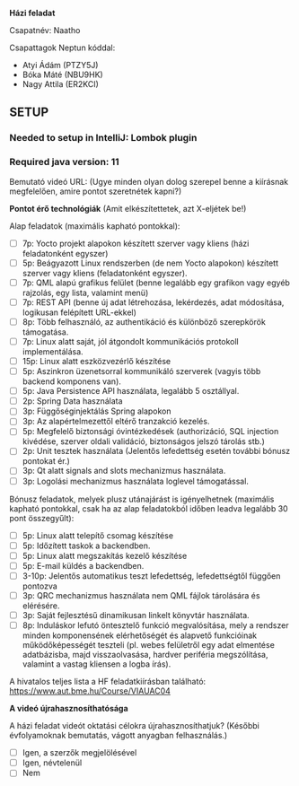**Házi feladat**

Csapatnév: Naatho

Csapattagok Neptun kóddal:
- Atyi Ádám (PTZY5J)
- Bóka Máté (NBU9HK)
- Nagy Attila (ER2KCI)


## SETUP

### Needed to setup in IntelliJ: Lombok plugin
### Required java version: 11




Bemutató videó URL: 
(Ugye minden olyan dolog szerepel benne a kiírásnak megfelelően, amire pontot szeretnétek kapni?)

**Pontot érő technológiák**
(Amit elkészítettetek, azt X-eljétek be!)

Alap feladatok (maximális kapható pontokkal):
- [ ] 7p: Yocto projekt alapokon készített szerver vagy kliens (házi feladatonként egyszer)
- [ ] 5p: Beágyazott Linux rendszerben (de nem Yocto alapokon) készített szerver vagy kliens (feladatonként egyszer).
- [ ] 7p: QML alapú grafikus felület (benne legalább egy grafikon vagy egyéb rajzolás, egy lista, valamint menü)
- [ ] 7p: REST API (benne új adat létrehozása, lekérdezés, adat módosítása, logikusan felépített URL-ekkel)
- [ ] 8p: Több felhasználó, az authentikáció és különböző szerepkörök támogatása.
- [ ] 7p: Linux alatt saját, jól átgondolt kommunikációs protokoll implementálása.
- [ ] 15p: Linux alatt eszközvezérlő készítése
- [ ] 5p: Aszinkron üzenetsorral kommunikáló szerverek (vagyis több backend komponens van).
- [ ] 5p: Java Persistence API használata, legalább 5 osztállyal.
- [ ] 2p: Spring Data használata
- [ ] 3p: Függőséginjektálás Spring alapokon
- [ ] 3p: Az alapértelmezettől eltérő tranzakció kezelés.
- [ ] 5p: Megfelelő biztonsági óvintézkedések (authorizáció, SQL injection kivédése, szerver oldali validáció, biztonságos jelszó tárolás stb.)
- [ ] 2p: Unit tesztek használata (Jelentős lefedettség esetén további bónusz pontokat ér.)
- [ ] 3p: Qt alatt signals and slots mechanizmus használata.
- [ ] 3p: Logolási mechanizmus használata loglevel támogatással.

Bónusz feladatok, melyek plusz utánajárást is igényelhetnek (maximális kapható pontokkal, csak ha az alap feladatokból időben leadva legalább 30 pont összegyűlt):
- [ ] 5p: Linux alatt telepítő csomag készítése
- [ ] 5p: Időzített taskok a backendben.
- [ ] 5p: Linux alatt megszakítás kezelő készítése
- [ ] 5p: E-mail küldés a backendben.
- [ ] 3-10p: Jelentős automatikus teszt lefedettség, lefedettségtől függően pontozva
- [ ] 3p: QRC mechanizmus használata nem QML fájlok tárolására és elérésére.
- [ ] 3p: Saját fejlesztésű dinamikusan linkelt könyvtár használata.
- [ ] 8p: Induláskor lefutó öntesztelő funkció megvalósítása, mely a rendszer minden komponensének elérhetőségét és alapvető funkcióinak működőképességét teszteli (pl. webes felületről egy adat elmentése adatbázisba, majd visszaolvasása, hardver periféria megszólítása, valamint a vastag kliensen a logba írás).

A hivatalos teljes lista a HF feladatkiírásban található: https://www.aut.bme.hu/Course/VIAUAC04

**A videó újrahasznosíthatósága**

A házi feladat videót oktatási célokra újrahasznosíthatjuk? (Későbbi évfolyamoknak bemutatás, vágott anyagban felhasználás.)
- [ ] Igen, a szerzők megjelölésével
- [ ] Igen, névtelenül
- [ ] Nem
